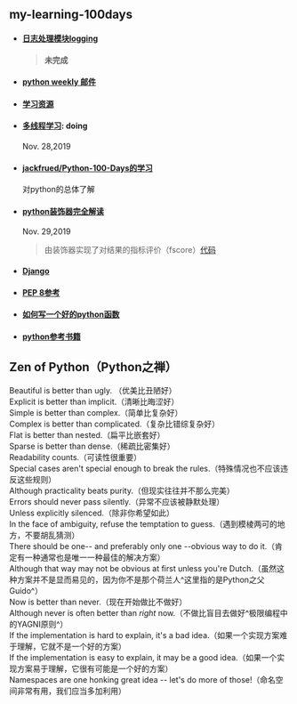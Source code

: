 ## my-learning-100days

- #### [日志处理模块logging](./日志处理logging.md)
   > **未完成**   

- #### [python weekly 邮件](./PythonWeekly/readme.md)

- #### [学习资源](https://morvanzhou.github.io/)

- #### [多线程学习](./python多线程学习/readme.md): **doing**
   Nov. 28,2019

- #### [jackfrued/Python-100-Days的学习](day1-22\readme.md)
   对python的总体了解

- #### [python装饰器完全解读](https://github.com/2048JiaLi/PY3_privacy/blob/master/Python%E9%9D%A2%E8%AF%95/%E9%A2%98%E7%9B%AE%E4%B8%8E%E7%AD%94%E6%A1%88/python%E8%A3%85%E9%A5%B0%E5%99%A8%E7%9A%84%E7%90%86%E8%A7%A3.md)
   Nov. 29,2019
   > 由装饰器实现了对结果的指标评价（fscore）[代码](https://github.com/2048JiaLi/the-code-LDPpaper/blob/master/%E4%B8%AA%E4%BA%BA%E8%AE%BA%E6%96%87%E6%B5%8B%E8%AF%95/%E5%8D%95%E9%A1%B9/%E9%95%BF%E5%BA%A6%E6%94%AF%E6%8C%81%E5%BA%A6%E4%B8%8B%E7%9A%84%E5%8D%95%E9%A1%B9/%E8%A3%85%E9%A5%B0%E5%99%A8%E7%89%88%E6%9C%AC.py)

- #### [Django](https://github.com/jackfrued/Python-100-Days/tree/master/Day41-55)   

- #### [PEP 8参考](./PEP8.md)

- #### [如何写一个好的python函数](./什么是一个好的python函数.md)

- #### [python参考书籍](./python参考书籍.md)

## Zen of Python（Python之禅）
Beautiful is better than ugly. （优美比丑陋好）   
Explicit is better than implicit.（清晰比晦涩好）    
Simple is better than complex.（简单比复杂好）    
Complex is better than complicated.（复杂比错综复杂好）    
Flat is better than nested.（扁平比嵌套好）    
Sparse is better than dense.（稀疏比密集好）    
Readability counts.（可读性很重要）    
Special cases aren't special enough to break the rules.（特殊情况也不应该违反这些规则）    
Although practicality beats purity.（但现实往往并不那么完美）    
Errors should never pass silently.（异常不应该被静默处理）    
Unless explicitly silenced.（除非你希望如此）    
In the face of ambiguity, refuse the temptation to guess.（遇到模棱两可的地方，不要胡乱猜测）   
There should be one-- and preferably only one --obvious way to do it.（肯定有一种通常也是唯一一种最佳的解决方案）    
Although that way may not be obvious at first unless you're Dutch.（虽然这种方案并不是显而易见的，因为你不是那个荷兰人^这里指的是Python之父Guido^）   
Now is better than never.（现在开始做比不做好）   
Although never is often better than *right* now.（不做比盲目去做好^极限编程中的YAGNI原则^）    
If the implementation is hard to explain, it's a bad idea.（如果一个实现方案难于理解，它就不是一个好的方案）   
If the implementation is easy to explain, it may be a good idea.（如果一个实现方案易于理解，它很有可能是一个好的方案）   
Namespaces are one honking great idea -- let's do more of those!（命名空间非常有用，我们应当多加利用）

